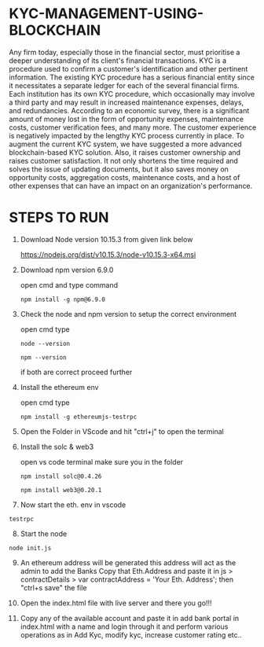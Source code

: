 # KYC-MANAGEMENT-USING-BLOCKCHAIN

Any firm today, especially those in the financial sector, must prioritise a deeper understanding of its client's financial transactions. KYC is a procedure used to confirm a customer's identification and other pertinent information. The existing KYC procedure has a serious financial entity since it necessitates a separate ledger for each of the several financial firms.
Each institution has its own KYC procedure, which occasionally may involve a third party and may result in increased maintenance expenses, delays, and redundancies. According to an economic survey, there is a significant amount of money lost in the form of opportunity expenses, maintenance costs, customer verification fees, and many more. The customer experience is negatively impacted by the lengthy KYC process currently in place. To augment the current KYC system, we have suggested a more advanced blockchain-based KYC solution.
Also, it raises customer ownership and raises customer satisfaction. It not only shortens the time required and solves the issue of updating documents, but it also saves money on opportunity costs, aggregation costs, maintenance costs, and a host of other expenses that can have an impact on an organization's performance.

# STEPS TO RUN 

1. Download Node version 10.15.3 from given link below

   https://nodejs.org/dist/v10.15.3/node-v10.15.3-x64.msi

2. Download npm version 6.9.0 

   open cmd and type command
   ```
   npm install -g npm@6.9.0
   ```

3. Check the node and npm version to setup the correct environment 

   open cmd type
   ```
   node --version 
   ```
   ```
   npm --version 
   ```
   if both are correct proceed further
   
4. Install the ethereum env 

   open cmd type 
   ```
   npm install -g ethereumjs-testrpc
   ```
   
5. Open the Folder in VScode and hit "ctrl+j" to open the terminal 

6. Install the solc & web3 

   open vs code terminal make sure you in the folder 
   
   ```
   npm install solc@0.4.26
   ```
   ``` 
   npm install web3@0.20.1
   ```
   
 7. Now start the eth. env in vscode
 
  ```
  testrpc
  ```
  
 8. Start the node 
 
   ```
   node init.js
   ```
   
 9. An ethereum address will be generated this address will act as the admin to add the Banks Copy that Eth.Address and paste it in 
 js > contractDetails > var contractAddress = 'Your Eth. Address'; then "ctrl+s save" the file
 
 10. Open the index.html file with live server and there you go!!!


 11. Copy any of the available account and paste it in add bank portal in index.html with a name and login through it and perform various operations as in Add Kyc,     modify kyc, increase customer rating etc..
  
 
